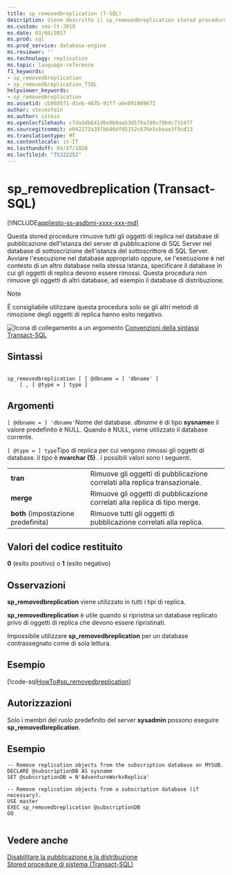```yaml
---
title: sp_removedbreplication (T-SQL)
description: Viene descritto il sp_removedbreplication stored procedure utilizzato per rimuovere tutti gli oggetti di replica nel database di pubblicazione per SQL Server replica.
ms.custom: seo-lt-2019
ms.date: 03/04/2017
ms.prod: sql
ms.prod_service: database-engine
ms.reviewer: ''
ms.technology: replication
ms.topic: language-reference
f1_keywords:
- sp_removedbreplication
- sp_removedbreplication_TSQL
helpviewer_keywords:
- sp_removedbreplication
ms.assetid: cb98d571-d1eb-467b-91f7-a6e091009672
author: stevestein
ms.author: sstein
ms.openlocfilehash: c7da3db641d6e0b9aa53d570a7d0cf9bdc731477
ms.sourcegitcommit: e042272a38fb646df05152c676e5cbeae3f9cd13
ms.translationtype: MT
ms.contentlocale: it-IT
ms.lasthandoff: 04/27/2020
ms.locfileid: "75322252"
---
```

# <a name="sp_removedbreplication-transact-sql"></a>sp_removedbreplication (Transact-SQL)
[!INCLUDE[appliesto-ss-asdbmi-xxxx-xxx-md](../../includes/appliesto-ss-asdbmi-xxxx-xxx-md.md)]

  Questa stored procedure rimuove tutti gli oggetti di replica nel database di pubblicazione dell'istanza del server di pubblicazione di SQL Server nel database di sottoscrizione dell'istanza del sottoscrittore di SQL Server. Avviare l'esecuzione nel database appropriato oppure, se l'esecuzione è nel contesto di un altro database nella stessa istanza, specificare il database in cui gli oggetti di replica devono essere rimossi. Questa procedura non rimuove gli oggetti di altri database, ad esempio il database di distribuzione.  
  
> [!NOTE]  
>  È consigliabile utilizzare questa procedura solo se gli altri metodi di rimozione degli oggetti di replica hanno esito negativo.  
  
 ![Icona di collegamento a un argomento](../../database-engine/configure-windows/media/topic-link.gif "Icona di collegamento a un argomento") [Convenzioni della sintassi Transact-SQL](../../t-sql/language-elements/transact-sql-syntax-conventions-transact-sql.md)  
  
## <a name="syntax"></a>Sintassi  
  
```  
  
sp_removedbreplication [ [ @dbname = ] 'dbname' ]  
    [ , [ @type = ] type ]   
```  
  
## <a name="arguments"></a>Argomenti  
`[ @dbname = ] 'dbname'`Nome del database. *dbname* è di tipo **sysname**e il valore predefinito è NULL. Quando è NULL, viene utilizzato il database corrente.  
  
`[ @type = ] type`Tipo di replica per cui vengono rimossi gli oggetti di database. il *tipo* è **nvarchar (5)** . i possibili valori sono i seguenti.  
  
|||  
|-|-|  
|**tran**|Rimuove gli oggetti di pubblicazione correlati alla replica transazionale.|  
|**merge**|Rimuove gli oggetti di pubblicazione correlati alla replica di tipo merge.|  
|**both** (impostazione predefinita)|Rimuove tutti gli oggetti di pubblicazione correlati alla replica.|  
  
## <a name="return-code-values"></a>Valori del codice restituito  
 **0** (esito positivo) o **1** (esito negativo)  
  
## <a name="remarks"></a>Osservazioni  
 **sp_removedbreplication** viene utilizzato in tutti i tipi di replica.  
  
 **sp_removedbreplication** è utile quando si ripristina un database replicato privo di oggetti di replica che devono essere ripristinati.  
  
 Impossibile utilizzare **sp_removedbreplication** per un database contrassegnato come di sola lettura.  
  
## <a name="example"></a>Esempio  
 [!code-sql[HowTo#sp_removedbreplication](../../relational-databases/replication/codesnippet/tsql/sp-removedbreplication-t_1.sql)]  
  
## <a name="permissions"></a>Autorizzazioni  
 Solo i membri del ruolo predefinito del server **sysadmin** possono eseguire **sp_removedbreplication**.  
  
## <a name="example"></a>Esempio  
  
```  
-- Remove replication objects from the subscription database on MYSUB.  
DECLARE @subscriptionDB AS sysname  
SET @subscriptionDB = N'AdventureWorksReplica'  
  
-- Remove replication objects from a subscription database (if necessary).  
USE master  
EXEC sp_removedbreplication @subscriptionDB  
GO  
  
```  
  
## <a name="see-also"></a>Vedere anche  
 [Disabilitare la pubblicazione e la distribuzione](../../relational-databases/replication/disable-publishing-and-distribution.md)   
 [Stored procedure di sistema &#40;Transact-SQL&#41;](../../relational-databases/system-stored-procedures/system-stored-procedures-transact-sql.md)  
  
  

